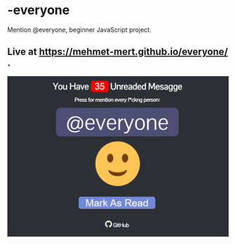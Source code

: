 # -everyone
Mention @everyone, beginner JavaScript project.

## Live at https://mehmet-mert.github.io/everyone/ .

<img src="https://github.com/mehmet-mert/-everyone/blob/main/ss.PNG?raw=true">
